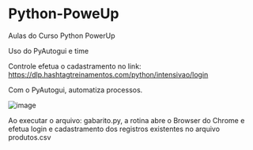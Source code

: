 # Python-PoweUp
Aulas do Curso Python PowerUp

Uso do PyAutogui e time

Controle efetua o cadastramento no link:
https://dlp.hashtagtreinamentos.com/python/intensivao/login

Com o PyAutogui, automatiza processos.

![image](https://github.com/ClubeMobile/Python-PoweUp/assets/13254540/7993a85f-1361-41b2-9c16-ba8dc0a54f97)

Ao executar o arquivo: gabarito.py, a rotina abre o Browser do Chrome e efetua login e cadastramento dos registros existentes no arquivo produtos.csv

